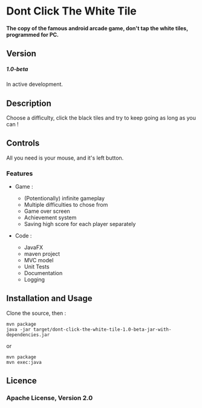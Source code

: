 Dont Click The White Tile
======
#### The copy of the famous android arcade game, don't tap the white tiles, programmed for PC.

Version
------
##### 1.0-beta
In active development.

Description
------
Choose a difficulty, click the black tiles and try to keep going as long as you can ! 

Controls
------
All you need is your mouse, and it's left button.

### Features

 - Game :

   - (Potentionally) infinite gameplay
   - Multiple difficulties to chose from
   - Game over screen
   - Achievement system
   - Saving high score for each player separately
   
  - Code : 

      - JavaFX
      - maven project
      - MVC model
      - Unit Tests
      - Documentation
      - Logging
      
Installation and Usage
------
 Clone the source, then :
 ````    
 mvn package
 java -jar target/dont-click-the-white-tile-1.0-beta-jar-with-dependencies.jar
 ````
 or
 ````    
 mvn package
 mvn exec:java
 ```` 

Licence
------

### Apache License, Version 2.0
